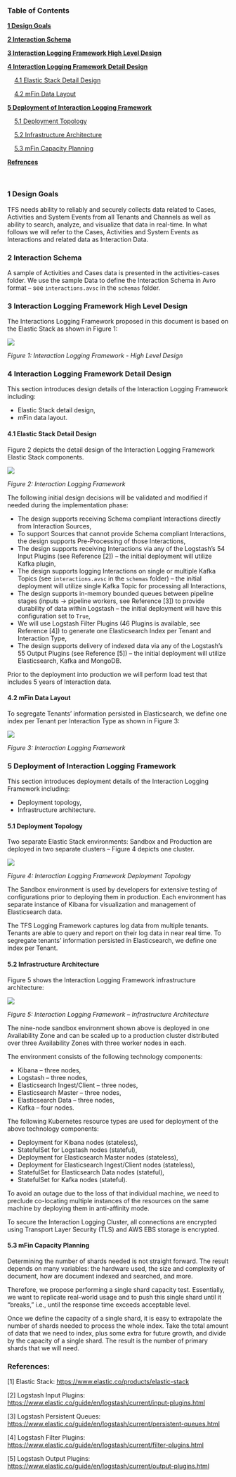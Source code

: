 ### Table of Contents

[<b>1 Design Goals</b>](#1-design-goals)

[<b>2 Interaction Schema</b>](#2-interaction-schema)

[<b>3 Interaction Logging Framework High Level Design</b>](#3-interaction-logging-framework-high-level-design)

[<b>4 Interaction Logging Framework Detail Design</b>](#4-interaction-logging-framework-detail-design)

&nbsp;&nbsp;&nbsp;&nbsp;[4.1 Elastic Stack Detail Design](#41-elastic-stack-detail-design)

&nbsp;&nbsp;&nbsp;&nbsp;[4.2 mFin Data Layout](#42-mfin-data-layout)

[<b>5 Deployment of Interaction Logging Framework</b>](#5-deployment-of-interaction-logging-framework)

&nbsp;&nbsp;&nbsp;&nbsp;[5.1 Deployment Topology](#51-deployment-topology)

&nbsp;&nbsp;&nbsp;&nbsp;[5.2 Infrastructure Architecture](#52-infrastructure-architecture)

&nbsp;&nbsp;&nbsp;&nbsp;[5.3 mFin Capacity Planning](#53-mfin-capacity-planning)

[<b>Refrences</b>](#references)

<br>

### 1 Design Goals
TFS needs ability to reliably and securely collects data related to Cases, Activities and System Events from all Tenants and Channels as well as ability to search, analyze, and visualize that data  in real-time. In what follows we will refer to the Cases, Activities and System Events as Interactions and related data as Interaction Data.

### 2 Interaction Schema
A sample of Activities and Cases data is presented in the activities-cases folder. We use the sample Data to define the Interaction Schema in Avro format – see <code>interactions.avsc</code> in the <code>schemas</code> folder.

### 3 Interaction Logging Framework High Level Design
The Interactions Logging Framework proposed in this document is based on the Elastic Stack as shown in Figure 1:

![](images/interaction-framework.png)

*Figure 1: Interaction Logging Framework - High Level Design*

### 4 Interaction Logging Framework Detail Design
This section introduces design details of the Interaction Logging Framework including:
* Elastic Stack detail design,
* mFin data layout.

#### 4.1 Elastic Stack Detail Design
Figure 2 depicts the detail design of the Interaction Logging Framework Elastic Stack components.

![](images/elk-design.png)

*Figure 2: Interaction Logging Framework*

The following initial design decisions will be validated and modified if needed during the implementation phase:
* The design supports receiving Schema compliant Interactions directly from Interaction Sources, 
* To support Sources that cannot provide Schema compliant Interactions, the design supports Pre-Processing of those Interactions,
* The design supports receiving Interactions via any of the Logstash’s 54 Input Plugins (see Reference [2]) – the initial deployment will utilize Kafka plugin,
* The design supports logging Interactions on single or multiple Kafka Topics (see <code>interactions.avsc</code> in the <code>schemas</code> folder) – the initial deployment will utilize single Kafka Topic for processing all Interactions,
* The design supports in-memory bounded queues between pipeline stages (inputs -> pipeline workers, see Reference [3]) to provide durability of data within Logstash – the initial deployment will have this configuration set to <code>True</code>,
* We will use Logstash Filter Plugins (46 Plugins is available,  see Reference [4]) to generate one Elasticsearch Index per Tenant and Interaction Type,
* The design supports delivery of indexed data via any of the Logstash’s 55 Output Plugins (see Reference [5]) – the initial deployment will utilize Elasticsearch, Kafka and MongoDB.

Prior to the deployment into production we will perform load test that includes 5 years of Interaction data.

#### 4.2 mFin Data Layout

To segregate Tenants’ information persisted in Elasticsearch, we define one index per Tenant per Interaction Type  as shown in Figure 3:

![](images/data-layout.png)

*Figure 3: Interaction Logging Framework*

### 5 Deployment of Interaction Logging Framework

This section introduces deployment details of the Interaction Logging Framework including:
* Deployment topology,
* Infrastructure architecture.

#### 5.1 Deployment Topology

Two separate Elastic Stack  environments: Sandbox  and Production are deployed in two separate clusters – Figure 4 depicts one cluster. 

![](images/mfin-interaction-frwk.png)

*Figure 4: Interaction Logging Framework Deployment Topology*

The Sandbox environment is used by developers for extensive testing of configurations prior to deploying them in production. Each environment has separate instance of Kibana for visualization and management of Elasticsearch data.

The TFS Logging Framework captures log data from multiple tenants. Tenants are able to query and report on their log data in near real time. To segregate tenants’ information persisted in Elasticsearch, we define one index per Tenant. 

#### 5.2 Infrastructure Architecture

Figure 5 shows the Interaction Logging Framework infrastructure architecture:

![](images/infrastructure.png)

*Figure 5: Interaction Logging Framework – Infrastructure Architecture*

The nine-node sandbox environment shown above is deployed in one Availability Zone and can be scaled up to a production cluster distributed over three Availability Zones with three worker nodes in each.

The environment consists of the following technology components:
* Kibana – three nodes,
* Logstash – three nodes,
* Elasticsearch Ingest/Client – three nodes,
* Elasticsearch Master – three nodes,
* Elasticsearch Data – three nodes,
* Kafka – four nodes.

The following Kubernetes resource types are used for deployment of the above technology components: 
* Deployment for Kibana nodes (stateless),
* StatefulSet for Logstash nodes (stateful),
* Deployment for Elasticsearch Master nodes (stateless),
* Deployment for Elasticsearch Ingest/Client nodes (stateless),
* StatefulSet for Elasticsearch Data nodes (stateful),
* StatefulSet for Kafka nodes (stateful).

To avoid an outage due to the loss of that individual machine, we need to preclude co-locating multiple instances of the resources on the same machine by deploying them in anti-affinity mode. 

To secure the Interaction Logging Cluster, all connections are encrypted using Transport Layer Security (TLS) and AWS EBS storage is encrypted. 

#### 5.3 mFin Capacity Planning

Determining the number of shards needed is not straight forward. The result depends on many variables: the hardware used, the size and complexity of document, how are document indexed and searched, and more.

Therefore, we propose performing a single shard capacity test. Essentially, we want to replicate real-world usage and to push this single shard until it “breaks,” i.e., until the response time exceeds acceptable level. 

Once we  define the capacity of a single shard, it is easy to extrapolate the number of shards needed to process the whole index. Take the total amount of data that we need to index, plus some extra for future growth, and divide by the capacity of a single shard. The result is the number of primary shards that we  will need.


### References:

[1]	Elastic Stack: https://www.elastic.co/products/elastic-stack 

[2] Logstash Input Plugins: https://www.elastic.co/guide/en/logstash/current/input-plugins.html

[3] Logstash Persistent Queues: https://www.elastic.co/guide/en/logstash/current/persistent-queues.html

[4] Logstash Filter Plugins: https://www.elastic.co/guide/en/logstash/current/filter-plugins.html

[5] Logstash Output Plugins: https://www.elastic.co/guide/en/logstash/current/output-plugins.html

